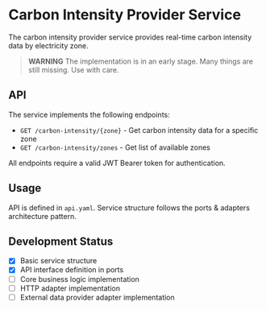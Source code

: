 # Carbon Intensity Provider Service

The carbon intensity provider service provides real-time carbon intensity data by electricity zone.

> **WARNING**
> The implementation is in an early stage. Many things are still missing. Use with care.

## API

The service implements the following endpoints:

- `GET /carbon-intensity/{zone}` - Get carbon intensity data for a specific zone
- `GET /carbon-intensity/zones` - Get list of available zones

All endpoints require a valid JWT Bearer token for authentication.

## Usage

API is defined in `api.yaml`. Service structure follows the ports & adapters architecture pattern.

## Development Status

- [x] Basic service structure
- [x] API interface definition in ports
- [ ] Core business logic implementation  
- [ ] HTTP adapter implementation
- [ ] External data provider adapter implementation